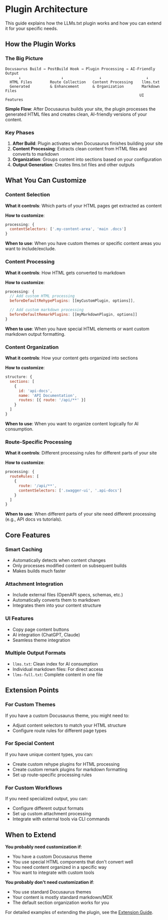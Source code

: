 # Plugin Architecture

This guide explains how the LLMs.txt plugin works and how you can extend it for your specific needs.

## How the Plugin Works

### The Big Picture

```
Docusaurus Build → PostBuild Hook → Plugin Processing → AI-Friendly Output
      ↓                  ↓                ↓                    ↓
  HTML Files        Route Collection   Content Processing    llms.txt
  Generated         & Enhancement      & Organization        Markdown Files
                                                            UI Features
```

**Simple Flow**: After Docusaurus builds your site, the plugin processes the generated HTML files and creates clean, AI-friendly versions of your content.

### Key Phases

1. **After Build**: Plugin activates when Docusaurus finishes building your site
2. **Content Processing**: Extracts clean content from HTML files and converts to markdown
3. **Organization**: Groups content into sections based on your configuration
4. **Output Generation**: Creates llms.txt files and other outputs

## What You Can Customize

### Content Selection
**What it controls**: Which parts of your HTML pages get extracted as content

**How to customize**:
```javascript
processing: {
  contentSelectors: ['.my-content-area', 'main .docs']
}
```

**When to use**: When you have custom themes or specific content areas you want to include/exclude.

### Content Processing
**What it controls**: How HTML gets converted to markdown

**How to customize**:
```javascript
processing: {
  // Add custom HTML processing
  beforeDefaultRehypePlugins: [[myCustomPlugin, options]],

  // Add custom markdown processing
  beforeDefaultRemarkPlugins: [[myMarkdownPlugin, options]]
}
```

**When to use**: When you have special HTML elements or want custom markdown output formatting.

### Content Organization
**What it controls**: How your content gets organized into sections

**How to customize**:
```javascript
structure: {
  sections: [
    {
      id: 'api-docs',
      name: 'API Documentation',
      routes: [{ route: '/api/**' }]
    }
  ]
}
```

**When to use**: When you want to organize content logically for AI consumption.

### Route-Specific Processing
**What it controls**: Different processing rules for different parts of your site

**How to customize**:
```javascript
processing: {
  routeRules: [
    {
      route: '/api/**',
      contentSelectors: ['.swagger-ui', '.api-docs']
    }
  ]
}
```

**When to use**: When different parts of your site need different processing (e.g., API docs vs tutorials).

## Core Features

### Smart Caching
- Automatically detects when content changes
- Only processes modified content on subsequent builds
- Makes builds much faster

### Attachment Integration
- Include external files (OpenAPI specs, schemas, etc.)
- Automatically converts them to markdown
- Integrates them into your content structure

### UI Features
- Copy page content buttons
- AI integration (ChatGPT, Claude)
- Seamless theme integration

### Multiple Output Formats
- `llms.txt`: Clean index for AI consumption
- Individual markdown files: For direct access
- `llms-full.txt`: Complete content in one file

## Extension Points

### For Custom Themes
If you have a custom Docusaurus theme, you might need to:
- Adjust content selectors to match your HTML structure
- Configure route rules for different page types

### For Special Content
If you have unique content types, you can:
- Create custom rehype plugins for HTML processing
- Create custom remark plugins for markdown formatting
- Set up route-specific processing rules

### For Custom Workflows
If you need specialized output, you can:
- Configure different output formats
- Set up custom attachment processing
- Integrate with external tools via CLI commands

## When to Extend

**You probably need customization if**:
- You have a custom Docusaurus theme
- You use special HTML components that don't convert well
- You need content organized in a specific way
- You want to integrate with custom tools

**You probably don't need customization if**:
- You use standard Docusaurus themes
- Your content is mostly standard markdown/MDX
- The default section organization works for you

For detailed examples of extending the plugin, see the [Extension Guide](./extending.md).
